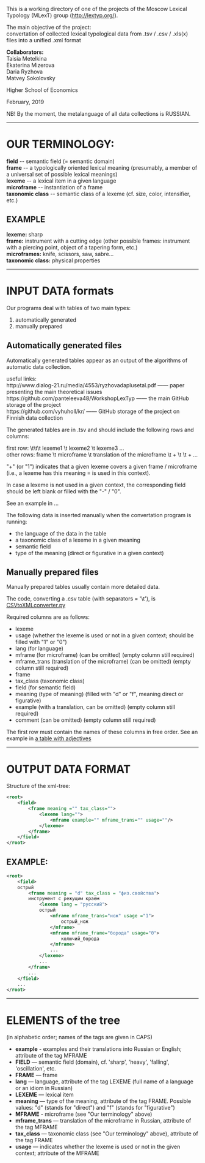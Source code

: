 This is a working directory of one of the projects of the Moscow Lexical Typology (MLexT) group (http://lextyp.org/). 

<p>The main objective of the project:</br>
convertation of collected lexical typological data from .tsv / .csv / .xls(x) files into a unified .xml format</p>

<p><strong>Collaborators:</strong> </br>
Taisia Metelkina </br>
Ekaterina Mizerova </br>
Daria Ryzhova </br>
Matvey Sokolovsky </p>

<p>Higher School of Economics </p>
<p>February, 2019 </p>

<p>NB! By the moment, the metalanguage of all data collections is RUSSIAN.</p>


************************************
<h1>OUR TERMINOLOGY:</h1>

<strong>field</strong> -- semantic field (= semantic domain)</br>
<strong>frame</strong> -- a typologically oriented lexical meaning (presumably, a member of a universal set of possible lexical meanings)</br>
<strong>lexeme</strong> -- a lexical item in a given language</br>
<strong>microframe</strong> -- instantiation of a frame </br>
<strong>taxonomic class</strong> -- semantic class of a lexeme (cf. size, color, intensifier, etc.) </br>

<h2>EXAMPLE</h2>
<strong>lexeme:</strong> sharp </br>
<strong>frame:</strong> instrument with a cutting edge (other possible frames: instrument with a piercing point, object of a tapering form, etc.) </br>
<strong>microframes:</strong> knife, scissors, saw, sabre... </br>
<strong>taxonomic class:</strong> physical properties </br>


************************************
<h1>INPUT DATA formats </h1>

<p>Our programs deal with tables of two main types:</p>
<ol>
<li> automatically generated </li> 
<li> manually prepared </li>
</ol>


<h2> Automatically generated files </h2>
<p>Automatically generated tables appear as an output of the algorithms of automatic data collection.</p>

<p> useful links: </br>
http://www.dialog-21.ru/media/4553/ryzhovadaplusetal.pdf —— paper presenting the main theoretical issues </br>
https://github.com/panteleeva48/WorkshopLexTyp —— the main GitHub storage of the project </br>
https://github.com/vyhuholl/kr/ —— GitHub storage of the project on Finnish data collection </p>


<p> The generated tables are in .tsv and should include the following rows and columns: </p>

<p> first row: \t\t\t lexeme1 \t lexeme2 \t lexeme3 ... </br>
other rows: frame \t microframe \t translation of the microframe \t + \t  \t + ... </p>

<p> "+" (or "1") indicates that a given lexeme covers a given frame / microframe (i.e., a lexeme has this meaning = is used in this context). </p>
<p> In case a lexeme is not used in a given context, the corresponding field should be left blank or filled with the "-" / "0". </p>

<p>See an example in ... </p>

<p>The following data is inserted manually when the convertation program is running:</p>
<ul>
<li>the language of the data in the table </li>
<li>a taxonomic class of a lexeme in a given meaning </li>
<li>semantic field </li>
<li>type of the meaning (direct or figurative in a given context) </li>
</ul>

<h2>Manually prepared files</h2>

<p>Manually prepared tables usually contain more detailed data.</p>

The code, converting a .csv table (with separators = '\t'), is [CSVtoXMLconverter.py](../master/CSVtoXMLconverter.py)

<p>Required columns are as follows:</p>
<ul>
<li>lexeme</li>
<li>usage (whether the lexeme is used or not in a given context; should be filled with "1" or "0")</li>
<li>lang (for language)</li>
<li>mframe (for microframe) (can be omitted) (empty column still required)</li>
<li>mframe_trans (translation of the microframe) (can be omitted) (empty column still required)</li>
<li>frame</li>
<li>tax_class (taxonomic class)</li>
<li>field (for semantic field)</li>
<li>meaning (type of meaning) (filled with "d" or "f", meaning direct or figurative)</li>
<li>example (with a translation, can be omitted) (empty column still required)</li>
<li>comment (can be omitted) (empty column still required)</li>
</ul>

The first row must contain the names of these columns in free order. 
See an example in [a table with adjectives](../master/adjectives/adjectives.csv)

********************************************
<h1>OUTPUT DATA FORMAT</h1>

<p>Structure of the xml-tree:</p>

``` xml
<root>
    <field>
        <frame meaning ="" tax_class="">
            <lexeme lang="">
                <mframe example="" mframe_trans="" usage=""/>
            </lexeme>
        </frame>
    </field>
</root>
```

<h2>EXAMPLE:</h2>

``` xml
<root>
    <field>
    острый
        <frame meaning = "d" tax_class = "физ.свойства">
        инструмент с режущим краем
            <lexeme lang = "русский">
            острый
                <mframe mframe_trans="нож" usage ="1">
                    острый_нож
                </mframe>
                <mframe mframe_frame="борода" usage="0">
                    колючий_борода
                </mframe>
                ...
            </lexeme>
            ...
        </frame>
        ...
    </field>
    ...
</root>
```

**********************************************
<h1>ELEMENTS of the tree</h1>
<p>(in alphabetic order; names of the tags are given in CAPS)</p>

<ul>
<li><strong>example</strong> - examples and their translations into Russian or English; attribute of the tag MFRAME</li>
	<li><strong>FIELD</strong> — semantic field (domain), cf. 'sharp', 'heavy', 'falling', 'oscillation', etc. </li>
	<li><strong>FRAME</strong> — frame </li> 
<li><strong>lang</strong> — language, attribute of the tag LEXEME (full name of a language or an idiom in Russian)</li>
	<li><strong>LEXEME</strong> — lexical item</li>
<li><strong>meaning</strong> — type of the meaning, attribute of the tag FRAME. Possible values: "d" (stands for "direct") and "f" (stands for "figurative")</li>
	<li><strong>MFRAME</strong> - microframe (see "Our terminology" above)</li>
	<li><strong>mframe_trans</strong> — translation of the microframe in Russian, attribute of the tag MFRAME</li>
	<li><strong>tax_class</strong> — taxonomic class (see "Our terminology" above), attribute of the tag FRAME</li>
<li><strong>usage</strong> — indicates whether the lexeme is used or not in the given context; attribute of the MFRAME </li>
</ul>

